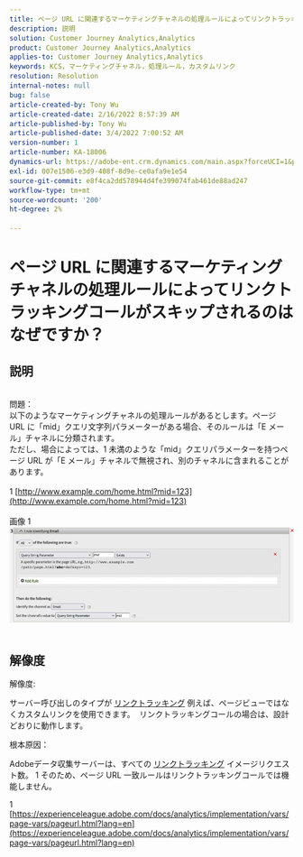 ```yaml
---
title: ページ URL に関連するマーケティングチャネルの処理ルールによってリンクトラッキングコールがスキップされるのはなぜですか？
description: 説明
solution: Customer Journey Analytics,Analytics
product: Customer Journey Analytics,Analytics
applies-to: Customer Journey Analytics,Analytics
keywords: KCS，マーケティングチャネル，処理ルール，カスタムリンク
resolution: Resolution
internal-notes: null
bug: false
article-created-by: Tony Wu
article-created-date: 2/16/2022 8:57:39 AM
article-published-by: Tony Wu
article-published-date: 3/4/2022 7:00:52 AM
version-number: 1
article-number: KA-18006
dynamics-url: https://adobe-ent.crm.dynamics.com/main.aspx?forceUCI=1&pagetype=entityrecord&etn=knowledgearticle&id=ef031979-068f-ec11-b400-00224804afa7
exl-id: 007e1506-e3d9-408f-8d9e-ce0afa9e1e54
source-git-commit: e8f4ca2dd578944d4fe399074fab461de88ad247
workflow-type: tm+mt
source-wordcount: '200'
ht-degree: 2%

---
```


# ページ URL に関連するマーケティングチャネルの処理ルールによってリンクトラッキングコールがスキップされるのはなぜですか？

## 説明

 
<br>問題：
<br>以下のようなマーケティングチャネルの処理ルールがあるとします。ページ URL に「mid」クエリ文字列パラメーターがある場合、そのルールは「E メール」チャネルに分類されます。
<br>ただし、場合によっては、1 未満のような「mid」クエリパラメーターを持つページ URL が「E メール」チャネルで無視され、別のチャネルに含まれることがあります。
<br> 
<br>1 [http://www.example.com/home.html?mid=123](http://www.example.com/home.html?mid=123)
<br> 
<br>画像 1
<br>![](assets/___0a52cf71-078f-ec11-b400-00224804afa7___.png)
<br> 

## 解像度




解像度:

サーバー呼び出しのタイプが [リンクトラッキング](https://experienceleague.adobe.com/docs/analytics/implementation/vars/functions/tl-method.html?lang=en) 例えば、ページビューではなくカスタムリンクを使用できます。  リンクトラッキングコールの場合は、設計どおりに動作します。



根本原因：

Adobeデータ収集サーバーは、すべての [リンクトラッキング](https://experienceleague.adobe.com/docs/analytics/implementation/vars/functions/tl-method.html?lang=en) イメージリクエスト数。 1 そのため、ページ URL 一致ルールはリンクトラッキングコールでは機能しません。

1 [https://experienceleague.adobe.com/docs/analytics/implementation/vars/page-vars/pageurl.html?lang=en](https://experienceleague.adobe.com/docs/analytics/implementation/vars/page-vars/pageurl.html?lang=en)
